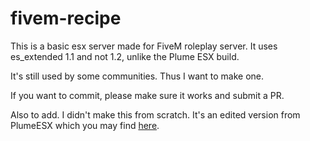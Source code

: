 # fivem-recipe

This is a basic esx server made for FiveM roleplay server. It uses es_extended 1.1 and not 1.2, unlike the Plume ESX build.

It's still used by some communities. Thus I want to make one.

If you want to commit, please make sure it works and submit a PR.

Also to add. I didn't make this from scratch. It's an edited version from PlumeESX which you may find [here](https://github.com/tabarra/PlumeESX-recipe).
